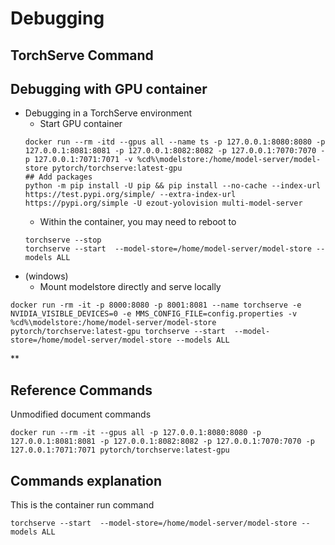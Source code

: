# Debugging
## TorchServe Command

## Debugging with GPU container
* Debugging in a TorchServe environment
  * Start GPU container
  ```
  docker run --rm -itd --gpus all --name ts -p 127.0.0.1:8080:8080 -p 127.0.0.1:8081:8081 -p 127.0.0.1:8082:8082 -p 127.0.0.1:7070:7070 -p 127.0.0.1:7071:7071 -v %cd%\modelstore:/home/model-server/model-store pytorch/torchserve:latest-gpu
  ## Add packages 
  python -m pip install -U pip && pip install --no-cache --index-url https://test.pypi.org/simple/ --extra-index-url https://pypi.org/simple -U ezout-yolovision multi-model-server
  ```
  * Within the container, you may need to reboot to 
  ```
  torchserve --stop
  torchserve --start  --model-store=/home/model-server/model-store --models ALL
  ```
* (windows)
  *  Mount modelstore directly and serve locally
```
docker run -rm -it -p 8000:8080 -p 8001:8081 --name torchserve -e NVIDIA_VISIBLE_DEVICES=0 -e MMS_CONFIG_FILE=config.properties -v %cd%\modelstore:/home/model-server/model-store pytorch/torchserve:latest-gpu torchserve --start  --model-store=/home/model-server/model-store --models ALL
```

**
## Reference Commands
Unmodified document commands
```
docker run --rm -it --gpus all -p 127.0.0.1:8080:8080 -p 127.0.0.1:8081:8081 -p 127.0.0.1:8082:8082 -p 127.0.0.1:7070:7070 -p 127.0.0.1:7071:7071 pytorch/torchserve:latest-gpu
```

## Commands explanation
This is the container run command
```
torchserve --start  --model-store=/home/model-server/model-store --models ALL
```